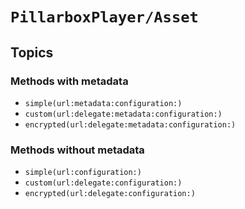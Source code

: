 # ``PillarboxPlayer/Asset``

## Topics

### Methods with metadata

- ``simple(url:metadata:configuration:)``
- ``custom(url:delegate:metadata:configuration:)``
- ``encrypted(url:delegate:metadata:configuration:)``

### Methods without metadata

- ``simple(url:configuration:)``
- ``custom(url:delegate:configuration:)``
- ``encrypted(url:delegate:configuration:)``
